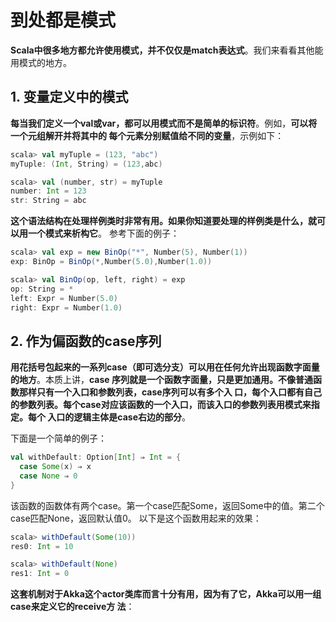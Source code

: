 到处都是模式
===================================================================================
**Scala中很多地方都允许使用模式，并不仅仅是match表达式**。我们来看看其他能用模式的地方。

## 1. 变量定义中的模式
**每当我们定义一个val或var，都可以用模式而不是简单的标识符**。例如，**可以将一个元组解开并将其中的
每个元素分别赋值给不同的变量**，示例如下：
```scala
scala> val myTuple = (123, "abc")
myTuple: (Int, String) = (123,abc)

scala> val (number, str) = myTuple
number: Int = 123
str: String = abc
```
**这个语法结构在处理样例类时非常有用。如果你知道要处理的样例类是什么，就可以用一个模式来析构它**。
参考下面的例子：
```scala
scala> val exp = new BinOp("*", Number(5), Number(1))
exp: BinOp = BinOp(*,Number(5.0),Number(1.0))

scala> val BinOp(op, left, right) = exp
op: String = *
left: Expr = Number(5.0)
right: Expr = Number(1.0)
```

## 2. 作为偏函数的case序列
**用花括号包起来的一系列case（即可选分支）可以用在任何允许出现函数字面量的地方**。本质上讲，**case
序列就是一个函数字面量，只是更加通用。不像普通函数那样只有一个入口和参数列表，case序列可以有多个入
口，每个入口都有自己的参数列表。每个case对应该函数的一个入口，而该入口的参数列表用模式来指定。每个
入口的逻辑主体是case右边的部分**。

下面是一个简单的例子：
```scala
val withDefault: Option[Int] ⇒ Int = {
  case Some(x) ⇒ x
  case None ⇒ 0
}
```
该函数的函数体有两个case。第一个case匹配Some，返回Some中的值。第二个case匹配None，返回默认值0。
以下是这个函数用起来的效果：
```scala
scala> withDefault(Some(10))
res0: Int = 10

scala> withDefault(None)
res1: Int = 0
```
**这套机制对于Akka这个actor类库而言十分有用，因为有了它，Akka可以用一组case来定义它的receive方
法**：
```scala

```



